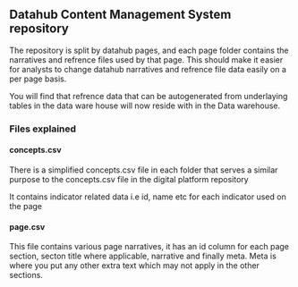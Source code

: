 ## Datahub Content Management System repository

The repository is split by datahub pages, and each page folder contains the narratives and refrence files used by that page.
This should make it easier for analysts to change datahub narratives and refrence file data easily on a per page basis.

You will find that refrence data that can be autogenerated from underlaying tables in the data ware house will now reside with in the Data warehouse.

### Files explained

#### concepts.csv

There is a simplified concepts.csv file in each folder that serves a similar purpose to the concepts.csv file in the digital platform repository

It contains indicator related data i.e id, name etc for each indicator used on the page

#### page.csv

This file contains various page narratives, it has an id column for each page section, secton title where applicable, narrative and finally meta. Meta is where you put any other extra text which may not apply in the other sections.
